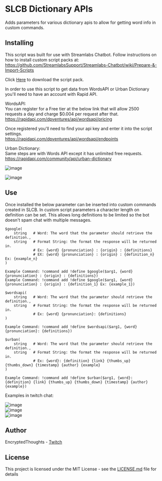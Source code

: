 # SLCB Dictionary APIs

Adds parameters for various dictionary apis to allow for getting word info in custom commands. 

## Installing

This script was built for use with Streamlabs Chatbot.
Follow instructions on how to install custom script packs at:
https://github.com/StreamlabsSupport/Streamlabs-Chatbot/wiki/Prepare-&-Import-Scripts

Click [Here](https://github.com/Encrypted-Thoughts/SLCB-DictionaryAPI/blob/master/DictionaryAPI.zip?raw=true) to download the script pack.

In order to use this script to get data from WordsAPI or Urban Dictionary you'll need to have an account with Rapid API. <br />

WordsAPI: <br />
You can register for a Free tier at the below link that will allow 2500 requests a day and charge $0.004 per request after that. <br />
https://rapidapi.com/dpventures/api/wordsapi/pricing 

Once registered you'll need to find your api key and enter it into the script settings. <br />
https://rapidapi.com/dpventures/api/wordsapi/endpoints

Urban Dictionary: <br />
Same steps are with Words API except it has unlimited free requests. <br />
https://rapidapi.com/community/api/urban-dictionary

![image](https://user-images.githubusercontent.com/50642352/85881019-8f996080-b7a2-11ea-8d4a-f95d019bde34.png)

![image](https://user-images.githubusercontent.com/50642352/85881103-b8b9f100-b7a2-11ea-86a6-ba317c46196e.png)

## Use

Once installed the below parameter can be inserted into custom commands created in SLCB.
In custom script parameters a character length on definition can be set.
This allows long definitions to be limited so the bot doesn't spam chat with multiple messages.

```
$google(
    string   # Word: The word that the parameter should retrieve the definition.,
    string   # Format String: the format the response will be returned in. 
             # Ex: {word} {pronunciation} : {origin} : {definitions}
             # EX: {word} {pronunciation} : {origin} : {definition_n} Ex: {example_n}
)

Example Command: !command add !define $google($arg1, {word} {pronunciation} : {origin} : {definitions})
Example Command: !command add !define $google($arg1, {word} {pronunciation} : {origin} : {definition_1} Ex: {example_1})
```
```
$wordsapi(
    string   # Word: The word that the parameter should retrieve the definition.,
    string   # Format String: the format the response will be returned in. 
             # Ex: {word} {pronunciation}: {definitions}
)

Example Command: !command add !define $wordsapi($arg1, {word} {pronunciation}: {definitions})
```
```
$urban(
    string   # Word: The word that the parameter should retrieve the definition.,
    string   # Format String: the format the response will be returned in. 
             # Ex: {word}: {definition} {link} {thumbs_up} {thumbs_down} {timestamp} {author} {example}
)

Example Command: !command add !define $urban($arg1, {word}: {definition} {link} {thumbs_up} {thumbs_down} {timestamp} {author} {example})
```

Examples in twitch chat:

![image](https://user-images.githubusercontent.com/50642352/85969733-19f1e800-b98e-11ea-998d-2904a9b20b58.png)
<br/>
![image](https://user-images.githubusercontent.com/50642352/85913422-483ebe80-b7fa-11ea-837f-e94690023a7d.png)
<br/>
![image](https://user-images.githubusercontent.com/50642352/85913344-a7500380-b7f9-11ea-8629-6874b6e0f031.png)

## Author

EncryptedThoughts - [Twitch](https://www.twitch.tv/encryptedthoughts)

## License

This project is licensed under the MIT License - see the [LICENSE.md](LICENSE.md) file for details

